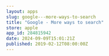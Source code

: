 ```yaml
---
layout: apps
slug: google---more-ways-to-search
title: "Google - More ways to search"
store: apple
app_id: 284815942
date: 2024-09-09T15:01:21Z
published: 2019-02-12T08:00:00Z
---
```

